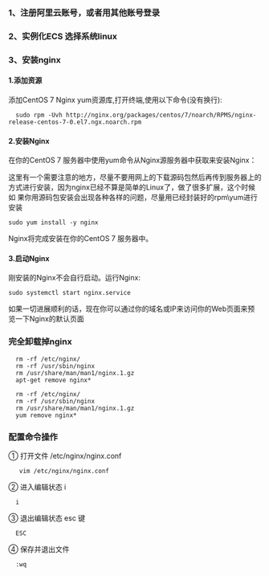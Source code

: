 ### 1、注册阿里云账号，或者用其他账号登录

### 2、实例化ECS  选择系统linux

### 3、安装nginx 
   #### 1.添加资源

   添加CentOS 7 Nginx yum资源库,打开终端,使用以下命令(没有换行):
   ```
     sudo rpm -Uvh http://nginx.org/packages/centos/7/noarch/RPMS/nginx-release-centos-7-0.el7.ngx.noarch.rpm
   ```

   #### 2.安装Nginx

   在你的CentOS 7 服务器中使用yum命令从Nginx源服务器中获取来安装Nginx：

   这里有一个需要注意的地方，尽量不要用网上的下载源码包然后再传到服务器上的方式进行安装，因为nginx已经不算是简单的Linux了，做了很多扩展，这个时候如     果你用源码包安装会出现各种各样的问题，尽量用已经封装好的rpm\yum进行安装
   ```
   sudo yum install -y nginx
   ```
   Nginx将完成安装在你的CentOS 7 服务器中。

   #### 3.启动Nginx

   刚安装的Nginx不会自行启动。运行Nginx:
   ```
   sudo systemctl start nginx.service
   ```
   如果一切进展顺利的话，现在你可以通过你的域名或IP来访问你的Web页面来预览一下Nginx的默认页面
   
   
### 完全卸载掉nginx
```
  rm -rf /etc/nginx/
  rm -rf /usr/sbin/nginx
  rm /usr/share/man/man1/nginx.1.gz
  apt-get remove nginx*
```
```
  rm -rf /etc/nginx/
  rm -rf /usr/sbin/nginx
  rm /usr/share/man/man1/nginx.1.gz
  yum remove nginx*
```
### 配置命令操作
   ① 打开文件  /etc/nginx/nginx.conf 
   ```
      vim /etc/nginx/nginx.conf  
   ```
   ② 进入编辑状态 i
   ```
     i
   ```
   ③ 退出编辑状态 esc 键
   ```
     ESC
   ```
   ④ 保存并退出文件 
   ```
     :wq
   ```
